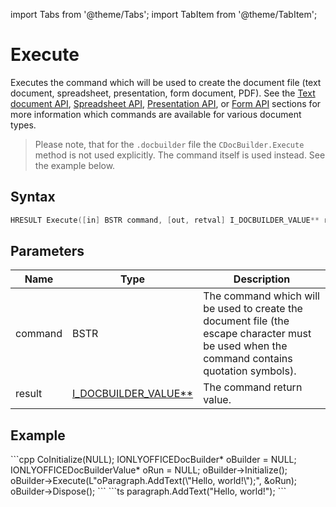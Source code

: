 import Tabs from '@theme/Tabs';
import TabItem from '@theme/TabItem';

# Execute

Executes the command which will be used to create the document file (text document, spreadsheet, presentation, form document, PDF). See the [Text document API](/docs/office-api/usage-api/text-document-api/text-document-api.md), [Spreadsheet API](/docs/office-api/usage-api/spreadsheet-api/spreadsheet-api.md), [Presentation API](/docs/office-api/usage-api/presentation-api/presentation-api.md), or [Form API](/docs/office-api/usage-api/form-api/form-api.md) sections for more information which commands are available for various document types.

> Please note, that for the `.docbuilder` file the `CDocBuilder.Execute` method is not used explicitly. The command itself is used instead. See the example below.

## Syntax

```cpp
HRESULT Execute([in] BSTR command, [out, retval] I_DOCBUILDER_VALUE** result);
```

## Parameters

| **Name** | **Type**                                                        | **Description**                                                                                                                             |
| -------- | --------------------------------------------------------------- | ------------------------------------------------------------------------------------------------------------------------------------------- |
| command  | BSTR                                                            | The command which will be used to create the document file (the escape character must be used when the command contains quotation symbols). |
| result   | [I_DOCBUILDER_VALUE**](../CDocBuilderValue/CDocBuilderValue.md) | The command return value.                                                                                                                   |

## Example

<Tabs>
    <TabItem value="com" label="COM">
        ```cpp
        CoInitialize(NULL);
        IONLYOFFICEDocBuilder* oBuilder = NULL;
        IONLYOFFICEDocBuilderValue* oRun = NULL;
        oBuilder->Initialize();
        oBuilder->Execute(L"oParagraph.AddText(\"Hello, world!\");", &oRun);
        oBuilder->Dispose();
        ```
    </TabItem>
    <TabItem value="builder" label=".docbuilder">
        ```ts
        paragraph.AddText("Hello, world!");
        ```
    </TabItem>
</Tabs>
